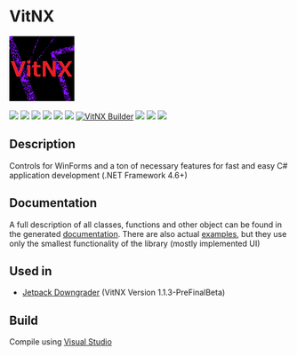 # VitNX

![alt](https://github.com/Zalexanninev15/VitNX/raw/main/logo.png)

[![](https://img.shields.io/badge/OS-Windows-informational?logo=windows)](https://github.com/Zalexanninev15/VitNX)
[![](https://img.shields.io/badge/written_on-.NET_Framework_4.6-512BD4.svg?logo=dotnet)](https://dotnet.microsoft.com/download/dotnet-framework/net46)
[![](https://img.shields.io/badge/written_on-CSharp-239120.svg?logo=csharp)](https://github.com/Zalexanninev15/xdpl)
[![](https://img.shields.io/github/v/release/Zalexanninev15/VitNX.svg)](https://github.com/Zalexanninev15/VitNX/releases/latest)
[![](https://img.shields.io/github/downloads/Zalexanninev15/VitNX/total.svg)](https://github.com/Zalexanninev15/VitNX/releases)
[![](https://img.shields.io/github/last-commit/Zalexanninev15/VitNX/main.svg)](https://github.com/Zalexanninev15/VitNX/commits/main)
[![VitNX Builder](https://github.com/Zalexanninev15/VitNX/actions/workflows/main.yml/badge.svg?branch=main)](https://github.com/Zalexanninev15/VitNX/actions/workflows/main.yml)
[![](https://img.shields.io/github/stars/Zalexanninev15/VitNX.svg)](https://github.com/Zalexanninev15/VitNX/stargazers)
[![](https://img.shields.io/badge/license-MIT-blue.svg)](LICENSE)
[![](https://img.shields.io/badge/donate-Buy_Me_a_Coffee-F94400.svg)](https://zalexanninev15.jimdofree.com/buy-me-a-coffee)

## Description

Controls for WinForms and a ton of necessary features for fast and easy C# application development (.NET Framework 4.6+)

## Documentation

A full description of all classes, functions and other object can be found in the generated [documentation](https://zalexanninev15.github.io/VitNX/). There are also actual [examples](https://github.com/Zalexanninev15/VitNX/tree/main/source/Examples), but they use only the smallest functionality of the library (mostly implemented UI)

## Used in

* [Jetpack Downgrader](https://github.com/Zalexanninev15/Jetpack-Downgrader) (VitNX Version 1.1.3-PreFinalBeta)

## Build

Compile using [Visual Studio](https://visualstudio.microsoft.com/vs)
